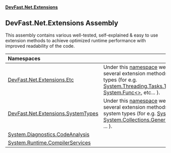 #### [DevFast.Net.Extensions](index.md 'index')

## DevFast.Net.Extensions Assembly

This assembly contains various well-tested, self-explained & easy to use extension methods
to achieve optimized runtime performance with improved readability of the code.

| Namespaces | |
| :--- | :--- |
| [DevFast.Net.Extensions.Etc](DevFast.Net.Extensions.Etc.md 'DevFast.Net.Extensions.Etc') | Under this [namespace](https://docs.microsoft.com/en-us/dotnet/csharp/language-reference/keywords/namespace 'https://docs.microsoft.com/en-us/dotnet/csharp/language-reference/keywords/namespace') we have collected several extension methods on disparate types (for e.g. [System.Threading.Tasks.Task](https://docs.microsoft.com/en-us/dotnet/api/System.Threading.Tasks.Task 'System.Threading.Tasks.Task'), [System.Func&lt;&gt;](https://docs.microsoft.com/en-us/dotnet/api/System.Func-1 'System.Func`1'), etc... ). |
| [DevFast.Net.Extensions.SystemTypes](DevFast.Net.Extensions.SystemTypes.md 'DevFast.Net.Extensions.SystemTypes') | Under this [namespace](https://docs.microsoft.com/en-us/dotnet/csharp/language-reference/keywords/namespace 'https://docs.microsoft.com/en-us/dotnet/csharp/language-reference/keywords/namespace') we have collected several extension methods on various system types (for e.g. [System.Array](https://docs.microsoft.com/en-us/dotnet/api/System.Array 'System.Array'), [System.Collections.Generic.IEnumerable&lt;&gt;](https://docs.microsoft.com/en-us/dotnet/api/System.Collections.Generic.IEnumerable-1 'System.Collections.Generic.IEnumerable`1'), ... ). |
| [System.Diagnostics.CodeAnalysis](System.Diagnostics.CodeAnalysis.md 'System.Diagnostics.CodeAnalysis') | |
| [System.Runtime.CompilerServices](System.Runtime.CompilerServices.md 'System.Runtime.CompilerServices') | |
